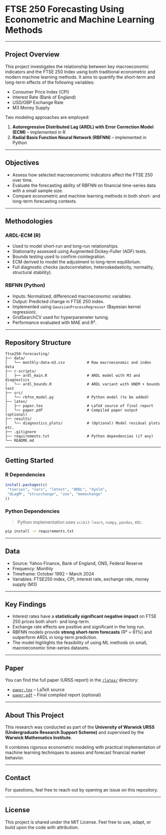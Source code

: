# FTSE 250 Forecasting Using Econometric and Machine Learning Methods


---


## Project Overview


This project investigates the relationship between key macroeconomic indicators and the FTSE 250 Index using both traditional econometric and modern machine learning methods. It aims to quantify the short-term and long-term effects of the following variables:


- Consumer Price Index (CPI)
- Interest Rate (Bank of England)
- USD/GBP Exchange Rate
- M3 Money Supply


Two modeling approaches are employed:


1. **Autoregressive Distributed Lag (ARDL) with Error Correction Model (ECM)** – implemented in R
2. **Radial Basis Function Neural Network (RBFNN)** – implemented in Python


---


## Objectives


- Assess how selected macroeconomic indicators affect the FTSE 250 over time.
- Evaluate the forecasting ability of RBFNN on financial time-series data with a small sample size.
- Compare econometric and machine learning methods in both short- and long-term forecasting contexts.


---


## Methodologies


### ARDL-ECM (R)
- Used to model short-run and long-run relationships.
- Stationarity assessed using Augmented Dickey-Fuller (ADF) tests.
- Bounds testing used to confirm cointegration.
- ECM derived to model the adjustment to long-term equilibrium.
- Full diagnostic checks (autocorrelation, heteroskedasticity, normality, structural stability).


### RBFNN (Python)
- Inputs: Normalized, differenced macroeconomic variables.
- Output: Predicted change in FTSE 250 index.
- Implemented using `GaussianProcessRegressor` (Bayesian kernel regression).
- GridSearchCV used for hyperparameter tuning.
- Performance evaluated with MAE and R².


---


## Repository Structure


```
ftse250-forecasting/
├── data/
│   └── monthly-data-m3.csv          # Raw macroeconomic and index data
├── r-scripts/
│   ├── ardl_main.R                  # ARDL model with M3 and diagnostics
│   └── ardl_bounds.R                # ARDL variant with UNEM + bounds test
├── src/
│   └── rbfnn_model.py               # Python model (to be added)
├── latex/
│   ├── paper.tex                    # LaTeX source of final report
│   └── paper.pdf                    # Compiled paper output (optional)
├── results/
│   └── diagnostics_plots/           # (Optional) Model residual plots etc.
├── .gitignore
├── requirements.txt                 # Python dependencies (if any)
└── README.md
```


---


## Getting Started


### R Dependencies


```r
install.packages(c(
 "tseries", "vars", "lmtest", "ARDL", "dynlm",
 "dLagM", "strucchange", "zoo", "memochange"
))
```


### Python Dependencies


> Python implementation uses `scikit-learn`, `numpy`, `pandas`, etc.


```bash
pip install -r requirements.txt
```


---


## Data


- Source: Yahoo Finance, Bank of England, ONS, Federal Reserve
- Frequency: Monthly
- Timeframe: October 1992 – March 2024
- Variables: FTSE250 index, CPI, interest rate, exchange rate, money supply (M3)


---


## Key Findings


- Interest rates have a **statistically significant negative impact** on FTSE 250 prices both short- and long-term.
- Exchange rate effects are positive and significant in the long run.
- RBFNN models provide **strong short-term forecasts** (R² = 61%) and outperform ARDL in long-term prediction.
- The model highlights the feasibility of using ML methods on small, macroeconomic time-series datasets.


---


## Paper


You can find the full paper (URSS report) in the [`/latex/`](./latex/) directory:
- [`paper.tex`](./latex/paper.tex) – LaTeX source
- [`paper.pdf`](./latex/paper.pdf) – Final compiled report (optional)


---


## About This Project


This research was conducted as part of the **University of Warwick URSS (Undergraduate Research Support Scheme)** and supervised by the **Warwick Mathematics Institute**.


It combines rigorous econometric modeling with practical implementation of machine learning techniques to assess and forecast financial market behavior.


---


## Contact


For questions, feel free to reach out by opening an issue on this repository.


---


## License


This project is shared under the MIT License. Feel free to use, adapt, or build upon the code with attribution.



